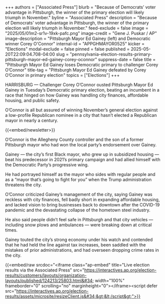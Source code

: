 +++
authors = ["Associated Press"]
blurb = "Because of Democrats’ voter advantage in Pittsburgh, the winner of the primary election will likely triumph in November."
byline = "Associated Press"
description = "Because of Democrats’ voter advantage in Pittsburgh, the winner of the primary election will likely triumph in November."
feed-exclude = false
image = "2025/05/01m2-sr1v-19xk-pafc.png"
image-credit = "Gene J. Puskar / AP"
image-description = "Pittsburgh Mayor Ed Gainey (left) and Democratic winner Corey O'Connor"
internal-id = "APPGHMAYOR0525"
kicker = "Elections"
modal-exclude = false
pinned = false
published = 2025-05-20T22:09:04.708-04:00
slug = "pennsylvania-election-results-primary-pittsburgh-mayor-ed-gainey-corey-oconnor"
suppress-date = false
title = "Pittsburgh Mayor Ed Gainey loses Democratic primary to challenger Corey O’Connor"
title-tag = "Pittsburgh Mayor Ed Gainey defeated by Corey O’Connor in primary election"
topics = ["Elections"]
+++

HARRISBURG — Challenger Corey O’Connor ousted Pittsburgh Mayor Ed Gainey in Tuesday’s Democratic primary election, beating an incumbent in a race that hinged on how Gainey was handling city finances, affordable housing, and public safety.

O’Connor is all but assured of winning November’s general election against a low-profile Republican nominee in a city that hasn’t elected a Republican mayor in nearly a century.

{{<embed/newsletter>}}

O’Connor is the Allegheny County controller and the son of a former Pittsburgh mayor who had won the local party’s endorsement over Gainey.

Gainey — the city’s first Black mayor, who grew up in subsidized housing — beat his predecessor in 2021’s primary campaign and had allied himself with the Democratic Party’s progressive wing.

He had portrayed himself as the mayor who sides with regular people and as a “mayor that’s going to fight for you” when the Trump administration threatens the city.

O’Connor criticized Gainey’s management of the city, saying Gainey was reckless with city finances, fell badly short in expanding affordable housing, and lacked vision to bring businesses back to downtown after the COVID-19 pandemic and the devastating collapse of the hometown steel industry.

He also said people didn’t feel safe in Pittsburgh and that city vehicles — including snow plows and ambulances — were breaking down at critical times.

Gainey touted the city’s strong economy under his watch and contended that he had held the line against tax increases, been saddled with the mistakes of prior administrations, and had overseen dropping crime rates in the city.<strong></strong>

{{<embed/raw srcdoc="&lt;iframe class=&#34;ap-embed&#34; title=&#34;Live election results via the Associated Press&#34; src=&#34;https://interactives.ap.org/election-results/customers/layouts/organization-layouts/published/124213/25803.html&#34; width=&#34;100%&#34; frameborder=&#34;0&#34; scrolling=&#34;no&#34; marginheight=&#34;0&#34;&gt;&lt;/iframe&gt;&lt;script defer src=&#34;https://interactives.ap.org/election-results/assets/microsite/resizeClient.js&#34;&gt;&lt;/script&gt;">}}

